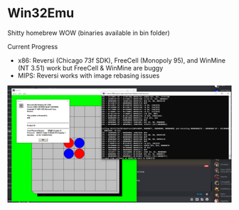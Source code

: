 # Win32Emu
Shitty homebrew WOW (binaries available in bin folder)

Current Progress
- x86: Reversi (Chicago 73f SDK), FreeCell (Monopoly 95), and WinMine (NT 3.51) work but FreeCell & WinMine are buggy
- MIPS: Reversi works with image rebasing issues

![MIPS Reversi on x86!](/bin/mips.png)
